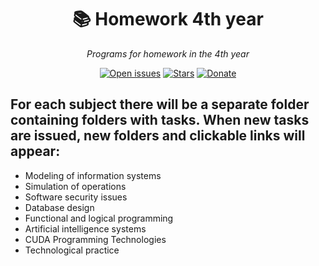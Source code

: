 <div class="myWrapper" align="center" markdown="1">

# :books: Homework 4th year

*Programs for homework in the 4th year*

[![Open issues](https://img.shields.io/github/issues/zalimannard/homework-4)](https://github.com/zalimannard/homework-4/issues)
[![Stars](https://img.shields.io/github/stars/zalimannard/homework-4)](https://github.com/zalimannard/homework-4)
[![Donate](https://img.shields.io/badge/donate-(money)-blueviolet)](https://boosty.to/zalimannard)

</div>

## For each subject there will be a separate folder containing folders with tasks. When new tasks are issued, new folders and clickable links will appear:

- Modeling of information systems
- Simulation of operations
- Software security issues
- Database design
- Functional and logical programming
- Artificial intelligence systems
- CUDA Programming Technologies
- Technological practice
